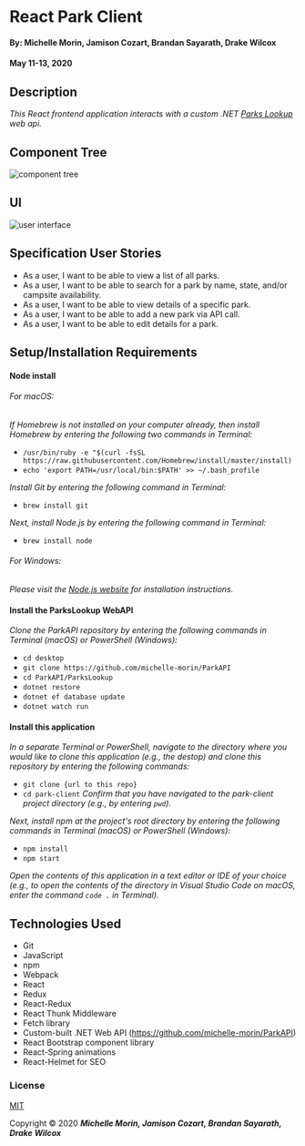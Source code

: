 # React Park Client

#### By: Michelle Morin, Jamison Cozart, Brandan Sayarath, Drake Wilcox
#### May 11-13, 2020

## Description
_This React frontend application interacts with a custom .NET [Parks Lookup](https://github.com/michelle-morin/ParkAPI) web api._

## Component Tree
![component tree](component-tree.png)

## UI
![user interface](captured.gif)

## Specification User Stories
* As a user, I want to be able to view a list of all parks.
* As a user, I want to be able to search for a park by name, state, and/or campsite availability.
* As a user, I want to be able to view details of a specific park.
* As a user, I want to be able to add a new park via API call.
* As a user, I want to be able to edit details for a park.

## Setup/Installation Requirements

#### Node install

###### For macOS:
_If Homebrew is not installed on your computer already, then install Homebrew by entering the following two commands in Terminal:_
* ``/usr/bin/ruby -e "$(curl -fsSL https://raw.githubusercontent.com/Homebrew/install/master/install)``
* ``echo 'export PATH=/usr/local/bin:$PATH' >> ~/.bash_profile``

_Install Git by entering the following command in Terminal:_
* ``brew install git``

_Next, install Node.js by entering the following command in Terminal:_
* ``brew install node``

###### For Windows:
_Please visit the [Node.js website](https://nodejs.org/en/download/) for installation instructions._

#### Install the ParksLookup WebAPI

_Clone the ParkAPI repository by entering the following commands in Terminal (macOS) or PowerShell (Windows):_
* ``cd desktop``
* ``git clone https://github.com/michelle-morin/ParkAPI``
* ``cd ParkAPI/ParksLookup``
* ``dotnet restore``
* ``dotnet ef database update``
* ``dotnet watch run``

#### Install this application

_In a separate Terminal or PowerShell, navigate to the directory where you would like to clone this application (e.g., the destop) and clone this repository by entering the following commands:_
* ``git clone {url to this repo}``
* ``cd park-client``
_Confirm that you have navigated to the park-client project directory (e.g., by entering ``pwd``)._

_Next, install npm at the project's root directory by entering the following commands in Terminal (macOS) or PowerShell (Windows):_
* ``npm install``
* ``npm start``

_Open the contents of this application in a text editor or IDE of your choice (e.g., to open the contents of the directory in Visual Studio Code on macOS, enter the command ``code .`` in Terminal)._

## Technologies Used

* Git
* JavaScript
* npm
* Webpack
* React
* Redux
* React-Redux
* React Thunk Middleware
* Fetch library
* Custom-built .NET Web API (https://github.com/michelle-morin/ParkAPI)
* React Bootstrap component library
* React-Spring animations
* React-Helmet for SEO

### License

[MIT](https://choosealicense.com/licenses/mit/)

Copyright &copy; 2020 **_Michelle Morin, Jamison Cozart, Brandan Sayarath, Drake Wilcox_**